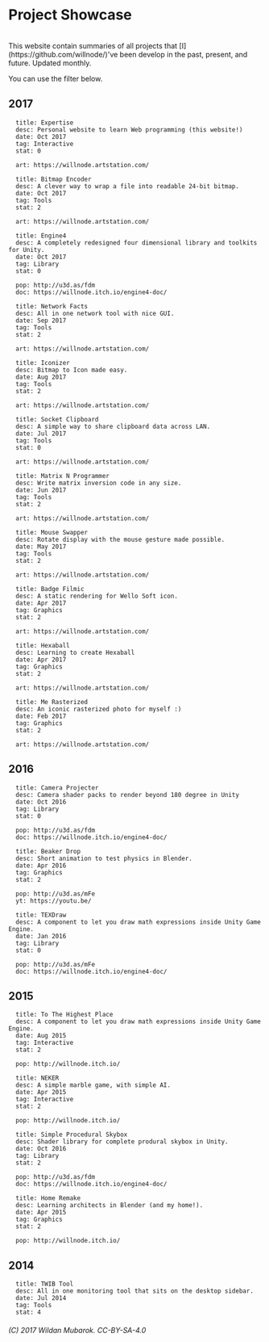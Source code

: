 

# Project Showcase

<br>
This website contain summaries of all projects that [I](https://github.com/willnode/)'ve been develop in the past, present, and future. Updated monthly.

You can use the filter below.
<br>
<div class="selector">
<div id="year-selector"></div>
<div id="tag-selector"></div>
<div id="stat-selector"></div>
</div>

## 2017


```proj
  title: Expertise
  desc: Personal website to learn Web programming (this website!)
  date: Oct 2017
  tag: Interactive
  stat: 0

  art: https://willnode.artstation.com/
```


```proj
  title: Bitmap Encoder
  desc: A clever way to wrap a file into readable 24-bit bitmap.
  date: Oct 2017
  tag: Tools
  stat: 2

  art: https://willnode.artstation.com/
```

```proj
  title: Engine4
  desc: A completely redesigned four dimensional library and toolkits for Unity.
  date: Oct 2017
  tag: Library
  stat: 0

  pop: http://u3d.as/fdm
  doc: https://willnode.itch.io/engine4-doc/
```

```proj
  title: Network Facts
  desc: All in one network tool with nice GUI.
  date: Sep 2017
  tag: Tools
  stat: 2

  art: https://willnode.artstation.com/
```

```proj
  title: Iconizer
  desc: Bitmap to Icon made easy.
  date: Aug 2017
  tag: Tools
  stat: 2

  art: https://willnode.artstation.com/
```

```proj
  title: Socket Clipboard
  desc: A simple way to share clipboard data across LAN.
  date: Jul 2017
  tag: Tools
  stat: 0

  art: https://willnode.artstation.com/
```


```proj
  title: Matrix N Programmer
  desc: Write matrix inversion code in any size.
  date: Jun 2017
  tag: Tools
  stat: 2

  art: https://willnode.artstation.com/
```

```proj
  title: Mouse Swapper
  desc: Rotate display with the mouse gesture made possible.
  date: May 2017
  tag: Tools
  stat: 2

  art: https://willnode.artstation.com/
```


```proj
  title: Badge Filmic
  desc: A static rendering for Wello Soft icon.
  date: Apr 2017
  tag: Graphics
  stat: 2

  art: https://willnode.artstation.com/
```


```proj
  title: Hexaball
  desc: Learning to create Hexaball
  date: Apr 2017
  tag: Graphics
  stat: 2

  art: https://willnode.artstation.com/
```

```proj
  title: Me Rasterized
  desc: An iconic rasterized photo for myself :)
  date: Feb 2017
  tag: Graphics
  stat: 2

  art: https://willnode.artstation.com/
```

## 2016


```proj
  title: Camera Projecter
  desc: Camera shader packs to render beyond 180 degree in Unity
  date: Oct 2016
  tag: Library
  stat: 0

  pop: http://u3d.as/fdm
  doc: https://willnode.itch.io/engine4-doc/
```


```proj
  title: Beaker Drop
  desc: Short animation to test physics in Blender.
  date: Apr 2016
  tag: Graphics
  stat: 2

  pop: http://u3d.as/mFe
  yt: https://youtu.be/
```

```proj
  title: TEXDraw
  desc: A component to let you draw math expressions inside Unity Game Engine.
  date: Jan 2016
  tag: Library
  stat: 0

  pop: http://u3d.as/mFe
  doc: https://willnode.itch.io/engine4-doc/
```

## 2015

```proj
  title: To The Highest Place
  desc: A component to let you draw math expressions inside Unity Game Engine.
  date: Aug 2015
  tag: Interactive
  stat: 2

  pop: http://willnode.itch.io/
```

```proj
  title: NEKER
  desc: A simple marble game, with simple AI.
  date: Apr 2015
  tag: Interactive
  stat: 2

  pop: http://willnode.itch.io/
```


```proj
  title: Simple Procedural Skybox
  desc: Shader library for complete produral skybox in Unity.
  date: Oct 2016
  tag: Library
  stat: 2

  pop: http://u3d.as/fdm
  doc: https://willnode.itch.io/engine4-doc/
```

```proj
  title: Home Remake
  desc: Learning architects in Blender (and my home!).
  date: Apr 2015
  tag: Graphics
  stat: 2

  pop: http://willnode.itch.io/
```

## 2014

```proj
  title: TWIB Tool
  desc: All in one monitoring tool that sits on the desktop sidebar.
  date: Jul 2014
  tag: Tools
  stat: 4
```


###### (C) 2017 Wildan Mubarok. CC-BY-SA-4.0